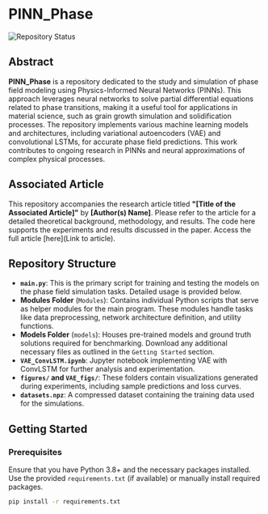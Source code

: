 # PINN_Phase

![Repository Status](https://img.shields.io/badge/status-active-brightgreen)

## Abstract
**PINN_Phase** is a repository dedicated to the study and simulation of phase field modeling using Physics-Informed Neural Networks (PINNs). This approach leverages neural networks to solve partial differential equations related to phase transitions, making it a useful tool for applications in material science, such as grain growth simulation and solidification processes. The repository implements various machine learning models and architectures, including variational autoencoders (VAE) and convolutional LSTMs, for accurate phase field predictions. This work contributes to ongoing research in PINNs and neural approximations of complex physical processes.

## Associated Article
This repository accompanies the research article titled **"[Title of the Associated Article]"** by **[Author(s) Name]**. Please refer to the article for a detailed theoretical background, methodology, and results. The code here supports the experiments and results discussed in the paper. Access the full article [here](Link to article).

## Repository Structure

- **`main.py`**: This is the primary script for training and testing the models on the phase field simulation tasks. Detailed usage is provided below.
- **Modules Folder** (`Modules`): Contains individual Python scripts that serve as helper modules for the main program. These modules handle tasks like data preprocessing, network architecture definition, and utility functions.
- **Models Folder** (`models`): Houses pre-trained models and ground truth solutions required for benchmarking. Download any additional necessary files as outlined in the `Getting Started` section.
- **`VAE_ConvLSTM.ipynb`**: Jupyter notebook implementing VAE with ConvLSTM for further analysis and experimentation.
- **`figures/` and `VAE_figs/`**: These folders contain visualizations generated during experiments, including sample predictions and loss curves.
- **`datasets.npz`**: A compressed dataset containing the training data used for the simulations.

## Getting Started

### Prerequisites
Ensure that you have Python 3.8+ and the necessary packages installed. Use the provided `requirements.txt` (if available) or manually install required packages.

```bash
pip install -r requirements.txt
